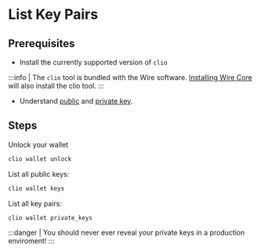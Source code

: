 # List Key Pairs

## Prerequisites

* Install the currently supported version of `clio`

:::info
| The `clio` tool is bundled with the Wire software. [Installing Wire Core](../../../../getting-started/install-dependencies.md) will also install the clio tool.
:::

* Understand [public](../../../../introduction/glossary.md#public-key) and [private key](../../../../introduction/glossary.md#private-key).

## Steps

Unlock your wallet

```sh
clio wallet unlock
```

List all public keys:

```sh
clio wallet keys
```

List all key pairs:

```sh
clio wallet private_keys

```

:::danger
| You should never ever reveal your private keys in a production enviroment!
:::
